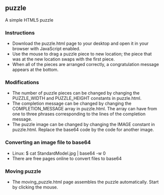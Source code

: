## puzzle
A simple HTML5 puzzle

### Instructions
* Download the puzzle.html page to your desktop and open it in your browser with JavaScript enabled.
* Use the mouse to drag a puzzle piece to new location; the piece that was at the new location swaps with the first piece.
* When all of the pieces are arranged correctly, a congratulation message appears at the bottom.

### Modifications
* The number of puzzle pieces can be changed by changing the PUZZLE_WIDTH and PUZZLE_HEIGHT constants in puzzle.html.
* The completion message can be changed by changing the COMPLETION_MESSAGE array in puzzle.html. The array can have from one to three phrases corresponding to the lines of the completion message.
* The puzzle image can be changed by changing the IMAGE constant in puzzle.html. Replace the base64 code by the code for another image.

### Converting an image file to base64
* Linux: $ cat StandardModel.jpg | base64 -w 0
* There are free pages online to convert files to base64

### Moving puzzle
* The moving_puzzle.html page assembles the puzzle automatically. Start by clicking the mouse.

